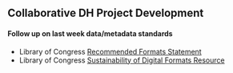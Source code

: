## Collaborative DH Project Development

#### Follow up on last week data/metadata standards
- Library of Congress [Recommended Formats Statement](https://www.loc.gov/preservation/resources/rfs/)
- Library of Congress [Sustainability of Digital Formats Resource](https://www.loc.gov/preservation/digital/formats/)
